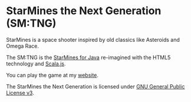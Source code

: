 # StarMines the Next Generation (SM:TNG)

StarMines is a space shooter inspired by old classics like Asteroids and Omega Race.

The SM:TNG is the [StarMines for Java](http://jpkware.com/smj/StarMines.html) re-imagined 
with the HTML5 technology and [Scala.js](http://www.scala-js.org/).

You can play the game at my [website](https://www.jpkware.com/smtng/).

The StarMines the Next Generation is licensed under [GNU General Public License v3](LICENSE).
